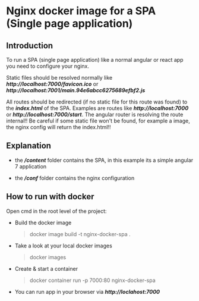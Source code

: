 # Nginx docker image for a SPA (Single page application)

## Introduction

To run a SPA (single page application) like a normal angular or react
app you need to configure your nginx.

Static files should be resolved normally like
**_http://localhost:7000/favicon.ico_** or
**_http://localhost:7001/main.94e6abcc6275689efbf2.js_**

All routes should be redirected (if no static file for this route was
found) to the **_index.html_** of the SPA. Examples are routes like
**_http://localhost:7000_** or **_http://localhost:7000/start_**. The
angular router is resolving the route internal!! Be careful if some
static file won't be found, for example a image, the nginx config will
return the index.html!!

## Explanation

+ the **_/content_** folder contains the SPA, in this example its a simple angular 7 application

+ the **_/conf_** folder contains the nginx configuration

## How to run with docker

Open cmd in the root level of the project:

+ Build the docker image

    >docker image build -t nginx-docker-spa .

+ Take a look at your local docker images

    >docker images

+ Create & start a container

    >docker container run -p 7000:80 nginx-docker-spa
 
 + You can run app in your browser via **_http://loclahost:7000_**
